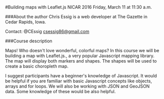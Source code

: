 #Building maps with Leaflet.js
NICAR 2016
Friday, March 11 at 11:30 a.m.

###About the author
Chris Essig is a web developer at The Gazette in Cedar Rapids, Iowa.

Contact:
@CEssig
csessig86@gmail.com


###Course description

Maps! Who doesn't love wonderful, colorful maps? In this course we will be building a map with Leaflet.js., a very popular Javascript mapping library. The map will display both markers and shapes. The shapes will be used to create a basic choropleth map.

I suggest participants have a beginner's knowledge of Javascript. It would be helpful if you are familiar with basic Javascript concepts like objects, arrays and for loops. We will also be working with JSON and GeoJSON data. Some knowledge of these would be also helpful.